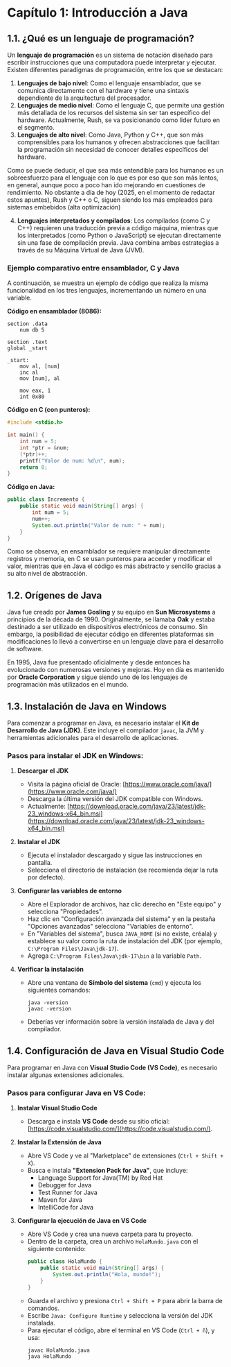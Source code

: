 # Capítulo 1: Introducción a Java

## 1.1. ¿Qué es un lenguaje de programación?

Un **lenguaje de programación** es un sistema de notación diseñado para escribir instrucciones que una computadora puede interpretar y ejecutar. Existen diferentes paradigmas de programación, entre los que se destacan:

1. **Lenguajes de bajo nivel**: Como el lenguaje ensamblador, que se comunica directamente con el hardware y tiene una sintaxis dependiente de la arquitectura del procesador.
2. **Lenguajes de medio nivel**: Como el lenguaje C, que permite una gestión más detallada de los recursos del sistema sin ser tan específico del hardware. Actualmente, Rush, se va posicionando como lider futuro en el segmento.
3. **Lenguajes de alto nivel**: Como Java, Python y C++, que son más comprensibles para los humanos y ofrecen abstracciones que facilitan la programación sin necesidad de conocer detalles específicos del hardware.

Como se puede deducir, el que sea más entendible para los humanos es un sobreesfuerzo para el lenguaje con lo que es por eso que son más lentos, en general, aunque poco a poco han ido mejorando en cuestiones de rendimiento. No obstante a día de hoy (2025, en el momento de redactar estos apuntes), Rush y C++ o C, siguen siendo los más empleados para sistemas embebidos (alta optimización)

4. **Lenguajes interpretados y compilados**: Los compilados (como C y C++) requieren una traducción previa a código máquina, mientras que los interpretados (como Python o JavaScript) se ejecutan directamente sin una fase de compilación previa. Java combina ambas estrategias a través de su Máquina Virtual de Java (JVM).

### Ejemplo comparativo entre ensamblador, C y Java

A continuación, se muestra un ejemplo de código que realiza la misma funcionalidad en los tres lenguajes, incrementando un número en una variable.

**Código en ensamblador (8086):**
```assembly
section .data
    num db 5

section .text
global _start

_start:
    mov al, [num]
    inc al
    mov [num], al

    mov eax, 1
    int 0x80
```

**Código en C (con punteros):**
```c
#include <stdio.h>

int main() {
    int num = 5;
    int *ptr = &num;
    (*ptr)++;
    printf("Valor de num: %d\n", num);
    return 0;
}
```

**Código en Java:**
```java
public class Incremento {
    public static void main(String[] args) {
        int num = 5;
        num++;
        System.out.println("Valor de num: " + num);
    }
}
```

Como se observa, en ensamblador se requiere manipular directamente registros y memoria, en C se usan punteros para acceder y modificar el valor, mientras que en Java el código es más abstracto y sencillo gracias a su alto nivel de abstracción.

## 1.2. Orígenes de Java

Java fue creado por **James Gosling** y su equipo en **Sun Microsystems** a principios de la década de 1990. Originalmente, se llamaba **Oak** y estaba destinado a ser utilizado en dispositivos electrónicos de consumo. Sin embargo, la posibilidad de ejecutar código en diferentes plataformas sin modificaciones lo llevó a convertirse en un lenguaje clave para el desarrollo de software.

En 1995, Java fue presentado oficialmente y desde entonces ha evolucionado con numerosas versiones y mejoras. Hoy en día es mantenido por **Oracle Corporation** y sigue siendo uno de los lenguajes de programación más utilizados en el mundo.

## 1.3. Instalación de Java en Windows

Para comenzar a programar en Java, es necesario instalar el **Kit de Desarrollo de Java (JDK)**. Este incluye el compilador `javac`, la JVM y herramientas adicionales para el desarrollo de aplicaciones.

### Pasos para instalar el JDK en Windows:

1. **Descargar el JDK**
   - Visita la página oficial de Oracle: [https://www.oracle.com/java/](https://www.oracle.com/java/)
   - Descarga la última versión del JDK compatible con Windows.
   - Actualmente: [https://download.oracle.com/java/23/latest/jdk-23_windows-x64_bin.msi](https://download.oracle.com/java/23/latest/jdk-23_windows-x64_bin.msi)

2. **Instalar el JDK**
   - Ejecuta el instalador descargado y sigue las instrucciones en pantalla.
   - Selecciona el directorio de instalación (se recomienda dejar la ruta por defecto).

3. **Configurar las variables de entorno**
   - Abre el Explorador de archivos, haz clic derecho en "Este equipo" y selecciona "Propiedades".
   - Haz clic en "Configuración avanzada del sistema" y en la pestaña "Opciones avanzadas" selecciona "Variables de entorno".
   - En "Variables del sistema", busca `JAVA_HOME` (si no existe, créala) y establece su valor como la ruta de instalación del JDK (por ejemplo, `C:\Program Files\Java\jdk-17`).
   - Agrega `C:\Program Files\Java\jdk-17\bin` a la variable `Path`.

4. **Verificar la instalación**
   - Abre una ventana de **Símbolo del sistema** (`cmd`) y ejecuta los siguientes comandos:
     ```
     java -version
     javac -version
     ```
   - Deberías ver información sobre la versión instalada de Java y del compilador.

## 1.4. Configuración de Java en Visual Studio Code

Para programar en Java con **Visual Studio Code (VS Code)**, es necesario instalar algunas extensiones adicionales.

### Pasos para configurar Java en VS Code:

1. **Instalar Visual Studio Code**
   - Descarga e instala **VS Code** desde su sitio oficial: [https://code.visualstudio.com/](https://code.visualstudio.com/).

2. **Instalar la Extensión de Java**
   - Abre VS Code y ve al "Marketplace" de extensiones (`Ctrl + Shift + X`).
   - Busca e instala **"Extension Pack for Java"**, que incluye:
     - Language Support for Java(TM) by Red Hat
     - Debugger for Java
     - Test Runner for Java
     - Maven for Java
     - IntelliCode for Java

3. **Configurar la ejecución de Java en VS Code**
   - Abre VS Code y crea una nueva carpeta para tu proyecto.
   - Dentro de la carpeta, crea un archivo `HolaMundo.java` con el siguiente contenido:
     ```java
     public class HolaMundo {
         public static void main(String[] args) {
             System.out.println("Hola, mundo!");
         }
     }
     ```
   - Guarda el archivo y presiona `Ctrl + Shift + P` para abrir la barra de comandos.
   - Escribe `Java: Configure Runtime` y selecciona la versión del JDK instalada.
   - Para ejecutar el código, abre el terminal en VS Code (`Ctrl + ñ`), y usa:
     ```
     javac HolaMundo.java
     java HolaMundo
     ```
